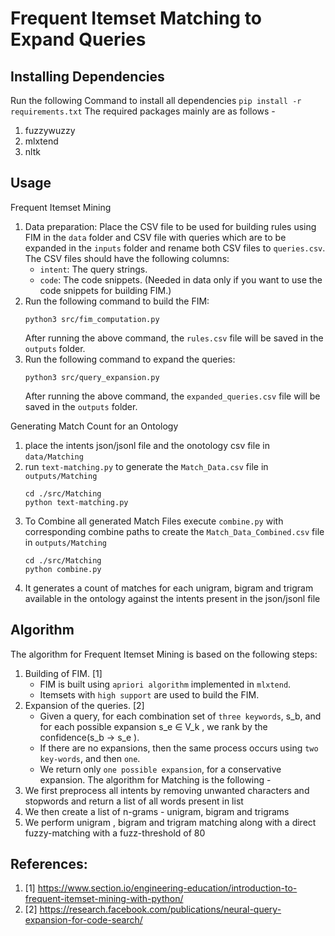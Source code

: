 # Frequent Itemset Matching to Expand Queries
## Installing Dependencies
Run the following Command to install all dependencies
`pip install -r requirements.txt`
The required packages mainly are as follows - 
1. fuzzywuzzy
2. mlxtend
3. nltk
## Usage
Frequent Itemset Mining
1. Data preparation: Place the CSV file to be used for building rules using FIM in the `data` folder and CSV file with queries which are to be expanded in the `inputs` folder and rename both CSV files to `queries.csv`. The CSV files should have the following columns:
    * `intent`: The query strings.
    * `code`: The code snippets. (Needed in data only if you want to use the code snippets for building FIM.)
2. Run the following command to build the FIM:
    ```shell
    python3 src/fim_computation.py
    ```
    After running the above command, the `rules.csv` file will be saved in the `outputs` folder.
3. Run the following command to expand the queries:
    ```shell
    python3 src/query_expansion.py
    ```
    After running the above command, the `expanded_queries.csv` file will be saved in the `outputs` folder.

Generating Match Count for an Ontology
1. place the intents json/jsonl file and the onotology csv file in `data/Matching`
2. run `text-matching.py` to generate the `Match_Data.csv` file in `outputs/Matching`
     ```shell
    cd ./src/Matching
    python text-matching.py
    ```
3. To Combine all generated Match Files execute `combine.py` with corresponding combine paths to create the `Match_Data_Combined.csv` file in `outputs/Matching`
     ```shell
    cd ./src/Matching
    python combine.py
    ```
4. It generates a count of matches for each unigram, bigram and trigram available in the ontology against the intents present in the json/jsonl file
## Algorithm
The algorithm for Frequent Itemset Mining is based on the following steps:
1. Building of FIM. [1]
    * FIM is built using `apriori algorithm` implemented in `mlxtend`.
    * Itemsets with `high support` are used to build the FIM.
2. Expansion of the queries. [2]
    * Given a query, for each combination set of `three keywords`, s_b, and for each possible expansion s_e ∈ V_k , we rank by the confidence(s_b → s_e ). 
    * If there are no expansions, then the same process occurs using `two key-words`, and then `one`. 
    * We return only `one possible expansion`, for a conservative expansion.
The algorithm for Matching is the following -
1. We first preprocess all intents by removing unwanted characters and stopwords and return a list of all words present in list
2. We then create a list of n-grams - unigram, bigram and trigrams
3. We perform unigram , bigram and trigram matching along with a direct fuzzy-matching with a fuzz-threshold of 80
## References:
1. [1] https://www.section.io/engineering-education/introduction-to-frequent-itemset-mining-with-python/
2. [2] https://research.facebook.com/publications/neural-query-expansion-for-code-search/
